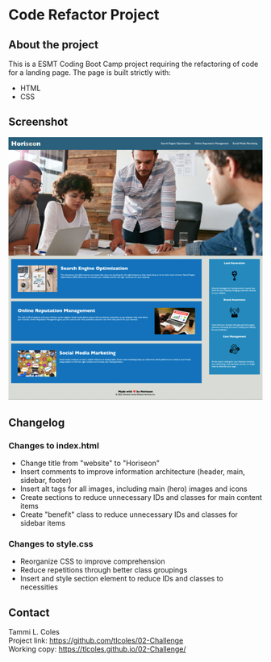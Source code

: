 # Code Refactor Project
## About the project
This is a ESMT Coding Boot Camp project requiring the refactoring of code for a landing page. The page is built strictly with:
* HTML
* CSS
## Screenshot
![Screenshot of 02-Challenge project result](https://github.com/tlcoles/02-Challenge/blob/main/assets/images/220609-02-Challenge-screenshot-tlcoles.png)
## Changelog
### Changes to index.html
* Change title from "website" to "Horiseon"
* Insert comments to improve information architecture (header, main, sidebar, footer)
* Insert alt tags for all images, including main (hero) images and icons
* Create sections to reduce unnecessary IDs and classes for main content items
* Create "benefit" class to reduce unnecessary IDs and classes for sidebar items

### Changes to style.css
* Reorganize CSS to improve comprehension
* Reduce repetitions through better class groupings
* Insert and style section element to reduce IDs and classes to necessities

## Contact
Tammi L. Coles  
Project link: https://github.com/tlcoles/02-Challenge  
Working copy: https://tlcoles.github.io/02-Challenge/  